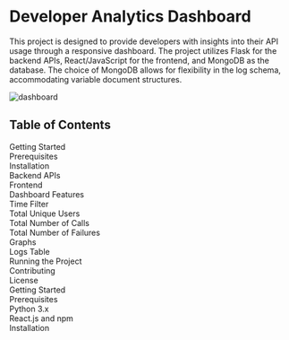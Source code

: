 # Developer Analytics Dashboard

This project is designed to provide developers with insights into their API usage through a responsive dashboard. The project utilizes Flask for the backend APIs, React/JavaScript for the frontend, and MongoDB as the database. The choice of MongoDB allows for flexibility in the log schema, accommodating variable document structures.

![dashboard](https://github.com/meghaSingh1/developer_dashboard/assets/30502286/b617be7f-45e2-4c82-9eaf-76b30246bfb5)

## Table of Contents

Getting Started <br />
Prerequisites <br />
Installation <br />
Backend APIs <br />
Frontend <br />
Dashboard Features <br />
Time Filter <br />
Total Unique Users <br />
Total Number of Calls <br />
Total Number of Failures <br />
Graphs <br />
Logs Table <br />
Running the Project <br />
Contributing <br />
License <br />
Getting Started <br />
Prerequisites <br />
Python 3.x <br />
React.js and npm <br />
Installation <br />
